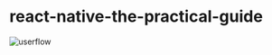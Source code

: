 # react-native-the-practical-guide
![userflow](https://github.com/nicolaspenagos/react-native-the-practical-guide/assets/47872252/030724d3-a2a8-47ae-b1ef-9f62309685ee)

